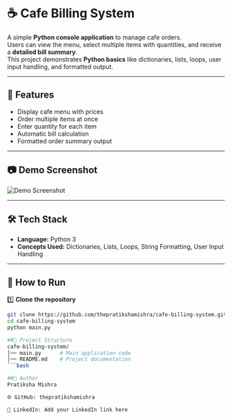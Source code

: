 # ☕ Cafe Billing System

A simple **Python console application** to manage cafe orders.  
Users can view the menu, select multiple items with quantities, and receive a **detailed bill summary**.  
This project demonstrates **Python basics** like dictionaries, lists, loops, user input handling, and formatted output.

---

## 📌 Features
- Display cafe menu with prices
- Order multiple items at once
- Enter quantity for each item
- Automatic bill calculation
- Formatted order summary output

---

## 📷 Demo Screenshot
![Demo Screenshot](screenshot.png)  

---

## 🛠 Tech Stack
- **Language:** Python 3
- **Concepts Used:** Dictionaries, Lists, Loops, String Formatting, User Input Handling

---
## 🚀 How to Run

1️⃣ **Clone the repository**
```bash
git clone https://github.com/thepratikshamishra/cafe-billing-system.git
cd cafe-billing-system
python main.py

##📂 Project Structure
cafe-billing-system/
│── main.py      # Main application code
│── README.md    # Project documentation
```bash

##📜 Author
Pratiksha Mishra

🌐 GitHub: thepratikshamishra

💼 LinkedIn: Add your LinkedIn link here
